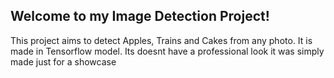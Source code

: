 ## Welcome to my Image Detection Project! 
<p>This project aims to detect Apples, Trains and Cakes from any photo. It is made in Tensorflow model. Its doesnt have a professional look it was simply made just for a showcase</p>
